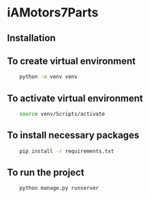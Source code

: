 
# iAMotors7Parts



## Installation

## To create virtual environment
```bash
    python -m venv venv
```

## To activate virtual environment
```bash
    source venv/Scripts/activate
```

## To install necessary packages
```bash
    pip install -r requirements.txt
```

## To run the project
```bash
    python manage.py runserver
```
